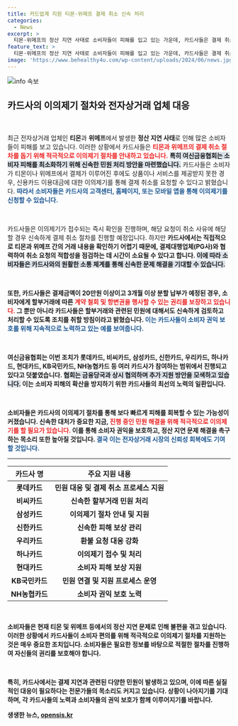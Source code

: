 ```yaml
---
title: 카드업계 지원 티몬·위메프 결제 취소 신속 처리
categories:
  - News
excerpt: >
  티몬·위메프의 정산 지연 사태로 소비자들이 피해를 입고 있는 가운데, 카드사들은 결제 취소 절차를 신속하게 진행하겠다고 발표했다. 분노한 소비자들의 목소리에 귀 기울이며, 민원 응대에 최선을 다하겠다는 카드업계의 의지가 돋보인다.
feature_text: >
  티몬·위메프의 정산 지연 사태로 소비자들이 피해를 입고 있는 가운데, 카드사들은 결제 취소 절차를 신속하게 진행하겠다고 발표했다. 분노한 소비자들의 목소리에 귀 기울이며, 민원 응대에 최선을 다하겠다는 카드업계의 의지가 돋보인다.
image: 'https://www.behealthy4u.com/wp-content/uploads/2024/06/news.jpg'
---
```


<p><img src="https://www.behealthy4u.com/wp-content/uploads/2024/06/news.jpg" alt="info 속보" /></p>

<h2 data-ke-size="size26">카드사의 이의제기 절차와 전자상거래 업체 대응</h2>

<p data-ke-size="size16">&nbsp;</p>

<p>최근 전자상거래 업체인 <b>티몬</b>과 <b>위메프</b>에서 발생한 <b>정산 지연 사태</b>로 인해 많은 소비자들이 피해를 보고 있습니다. 이러한 상황에서 카드사들은 <b><span style="color: #ee2323;">티몬과 위메프의 결제 취소 절차를 돕기 위해 적극적으로 이의제기 절차를 안내하고 있습니다.</span></b> <b><span style="background-color: #21538527;">특히 여신금융협회는 소비자 피해를 최소화하기 위해 신속한 민원 처리 방안을 마련했습니다.</span></b> 카드사들은 소비자가 티몬이나 위메프에서 결제가 이루어진 후에도 상품이나 서비스를 제공받지 못한 경우, 신용카드 이용대금에 대한 이의제기를 통해 결제 취소를 요청할 수 있다고 밝혔습니다. <b><span style="color: #1a5490;">따라서 소비자들은 카드사의 고객센터, 홈페이지, 또는 모바일 앱을 통해 이의제기를 신청할 수 있습니다.</span></b> </p>

<p data-ke-size="size16">&nbsp;</p>

<p>카드사들은 이의제기가 접수되는 즉시 확인을 진행하며, 해당 요청이 취소 사유에 해당할 경우 신속하게 결제 취소 절차를 진행할 예정입니다. 하지만 <b>카드사에서는 직접적으로 티몬과 위메프 간의 거래 내용을 확인하기 어렵기 때문에, 결제대행업체(PG사)와 협력하여 취소 요청의 적합성을 점검하는 데 시간이 소요될 수 있다고 합니다. <b><span style="background-color: #21538527;">이에 따라 소비자들은 카드사와의 원활한 소통 체계를 통해 신속한 문제 해결을 기대할 수 있습니다.</span></b></p>

<p data-ke-size="size16">&nbsp;</p>

<p>또한, 카드사들은 <b>결제금액이 20만원 이상이고 3개월 이상 분할 납부가 예정된 경우</b>, 소비자에게 할부거래에 따른 <b><span style="color: #ee2323;">계약 철회 및 항변권을 행사할 수 있는 권리를 보장하고 있습니다.</span></b> 그 뿐만 아니라 카드사들은 할부거래와 관련된 민원에 대해서도 신속하게 검토하고 처리할 수 있도록 조치를 취할 방침이라고 밝혔습니다. <b><span style="color: #1a5490;">이는 카드사들이 소비자 권익 보호를 위해 지속적으로 노력하고 있는 예를 보여줍니다.</span></b></p>

<p data-ke-size="size16">&nbsp;</p>

<p>여신금융협회는 이번 조치가 <b>롯데카드, 비씨카드, 삼성카드, 신한카드, 우리카드, 하나카드, 현대카드, KB국민카드, NH농협카드</b> 등 여러 카드사가 참여하는 범위에서 진행되고 있다고 덧붙였습니다. <b><span style="background-color: #21538527;">협회는 금융당국과 상시 협의하며 추가 지원 방안을 모색하고 있습니다.</span></b> 이는 소비자 피해의 확산을 방지하기 위한 카드사들의 최선의 노력의 일환입니다. </p>

<p data-ke-size="size16">&nbsp;</p>

<p>소비자들은 카드사의 이의제기 절차를 통해 보다 빠르게 피해를 회복할 수 있는 가능성이 커졌습니다. <b>신속한 대처가 중요한 지금,<b><span style="color: #ee2323;"> 진행 중인 민원 해결을 위해 적극적으로 이의제기를 할 필요가 있습니다.</span></b> 이를 통해 소비자 권익을 보호하고, 정산 지연 문제 해결을 촉구하는 목소리 또한 높아질 것입니다. <b><span style="color: #1a5490;">결국 이는 전자상거래 시장의 신뢰성 회복에도 기여할 것입니다.</span></b></p>

<hr>

<table>
    <thead>
        <tr>
            <th style="text-align: center;">카드사 명</th>
            <th style="text-align: center;">주요 지원 내용</th>
        </tr>
    </thead>
    <tbody>
        <tr>
            <td style="text-align: center; height: 17px;"><b>롯데카드</b></td>
            <td style="text-align: center; height: 17px;"><b>민원 대응 및 결제 취소 프로세스 지원</b></td>
        </tr>
        <tr>
            <td style="text-align: center; height: 17px;"><b>비씨카드</b></td>
            <td style="text-align: center; height: 17px;"><b>신속한 할부거래 민원 처리</b></td>
        </tr>
        <tr>
            <td style="text-align: center; height: 17px;"><b>삼성카드</b></td>
            <td style="text-align: center; height: 17px;"><b>이의제기 절차 안내 및 지원</b></td>
        </tr>
        <tr>
            <td style="text-align: center; height: 17px;"><b>신한카드</b></td>
            <td style="text-align: center; height: 17px;"><b>신속한 피해 보상 관리</b></td>
        </tr>
        <tr>
            <td style="text-align: center; height: 17px;"><b>우리카드</b></td>
            <td style="text-align: center; height: 17px;"><b>환불 요청 대응 강화</b></td>
        </tr>
        <tr>
            <td style="text-align: center; height: 17px;"><b>하나카드</b></td>
            <td style="text-align: center; height: 17px;"><b>이의제기 접수 및 처리</b></td>
        </tr>
        <tr>
            <td style="text-align: center; height: 17px;"><b>현대카드</b></td>
            <td style="text-align: center; height: 17px;"><b>소비자 피해 보상 지원</b></td>
        </tr>
        <tr>
            <td style="text-align: center; height: 17px;"><b>KB국민카드</b></td>
            <td style="text-align: center; height: 17px;"><b>민원 연결 및 지원 프로세스 운영</b></td>
        </tr>
        <tr>
            <td style="text-align: center; height: 17px;"><b>NH농협카드</b></td>
            <td style="text-align: center; height: 17px;"><b>소비자 권익 보호 노력</b></td>
        </tr>
    </tbody>
</table>

<p data-ke-size="size16">&nbsp;</p>

<p>소비자들은 현재 티몬 및 위메프 등에서의 정산 지연 문제로 인해 불편을 겪고 있습니다. 이러한 상황에서 카드사들이 소비자 편의를 위해 적극적으로 이의제기 절차를 지원하는 것은 매우 중요한 조치입니다. 소비자들은 필요한 정보를 바탕으로 적절한 절차를 진행하여 자신들의 권리를 보호해야 합니다. </p>

<p data-ke-size="size16">&nbsp;</p>

<p>특히, 카드사에서는 결제 지연과 관련된 다양한 민원이 발생하고 있으며, 이에 따른 실질적인 대응이 필요하다는 전문가들의 목소리도 커지고 있습니다. 상황이 나아지기를 기대하며, 각 카드사들의 노력과 소비자들의 권익 보호가 함께 이루어지기를 바랍니다.</p>
생생한 뉴스, <a href="https://opensis.kr" rel="dofollow">opensis.kr</a>


